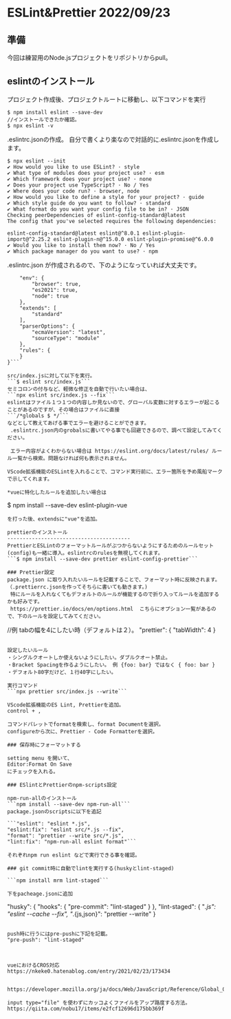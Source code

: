 ESLint&Prettier 2022/09/23
=====================

準備
----------------------------------------
今回は練習用のNode.jsプロジェクトをリポジトリからpull。

eslintのインストール
----------------------------------------
プロジェクト作成後、プロジェクトルートに移動し、以下コマンドを実行

```
$ npm install eslint --save-dev
//インストールできたか確認。
$ npx eslint -v
```

.eslintrc.jsonの作成。
自分で書くより楽なので対話的に.eslintrc.jsonを作成します。
```
$ npx eslint --init
✔ How would you like to use ESLint? · style
✔ What type of modules does your project use? · esm
✔ Which framework does your project use? · none
✔ Does your project use TypeScript? · No / Yes
✔ Where does your code run? · browser, node
✔ How would you like to define a style for your project? · guide
✔ Which style guide do you want to follow? · standard
✔ What format do you want your config file to be in? · JSON
Checking peerDependencies of eslint-config-standard@latest
The config that you've selected requires the following dependencies:

eslint-config-standard@latest eslint@^8.0.1 eslint-plugin-import@^2.25.2 eslint-plugin-n@^15.0.0 eslint-plugin-promise@^6.0.0
✔ Would you like to install them now? · No / Yes
✔ Which package manager do you want to use? · npm
```

.eslintrc.json が作成されるので、下のようになっていれば大丈夫です。

```{
    "env": {
        "browser": true,
        "es2021": true,
        "node": true
    },
    "extends": [
        "standard"
    ],
    "parserOptions": {
        "ecmaVersion": "latest",
        "sourceType": "module"
    },
    "rules": {
    }
}```

src/index.jsに対して以下を実行。
```$ eslint src/index.js```
セミコロンの付与など、軽微な修正を自動で行いたい場合は、
```npx eslint src/index.js --fix```
eslintはファイル１つ１つの内容しか見ないので、グローバル変数に対するエラーが起こることがあるのですが、その場合はファイルに直接
```/*globals $ */```
などとして教えてあげる事でエラーを避けることができます。
 .eslintrc.json内のgrobalsに書いてやる事でも回避できるので、調べて設定してみてください。

 エラー内容がよくわからない場合は https://eslint.org/docs/latest/rules/ ルール一覧から検索。問題なければ何も表示されません。

VScode拡張機能のESLintを入れることで、コマンド実行前に、エラー箇所を予め風船マークで示してくれます。

*vueに特化したルールを追加したい場合は
```
$ npm install --save-dev eslint-plugin-vue
```
を打った後、extendsに"vue"を追加。

prettierのインストール
----------------------------------------
PrettierとESLintのフォーマットルールがぶつからないようにするためのルールセット(config)も一緒に導入。eslintrcのrulesを無視してくれます。
```$ npm install --save-dev prettier eslint-config-prettier```

### Prettier設定
package.json に取り入れたいルールを記載することで、フォーマット時に反映されます。（.prettierrc.jsonを作ってそちらに書いても動きます。)
 特にルールを入れなくてもデフォルトのルールが機能するので折り入ってルールを追加するかも好みです。
 https://prettier.io/docs/en/options.html  こちらにオプション一覧があるので、下のルールを設定してみてください。

```
//例 tabの幅を4にしたい時（デフォルトは２）。
"prettier": {
	"tabWidth": 4
}
```

設定したいルール
・シングルクオートしか使えないようにしたい。ダブルクオート禁止。
・Bracket Spacingを作るようにしたい。 例 {foo: bar} ではなく { foo: bar }
・デフォルト80字だけど、１行40字にしたい。

実行コマンド
```npx prettier src/index.js --write```

VScode拡張機能のES Lint, Prettierを追加。
control + ,

コマンドパレットでformatを検索し、format Documentを選択。
configureから次に、Prettier - Code Formatterを選択。

### 保存時にフォーマットする

setting menu を開いて、
Editor:Format On Save
にチェックを入れる。

### ESlintとPrettierのnpm-scripts設定

npm-run-allのインストール
```npm install --save-dev npm-run-all```
package.jsonのscriptsに以下を追記

```"eslint": "eslint *.js",
"eslint:fix": "eslint src/*.js --fix",
"format": "prettier --write src/*.js",
"lint:fix": "npm-run-all eslint format"```

それぞれnpm run eslint などで実行できる事を確認。

### git commit時に自動でlintを実行する(huskyとlint-staged)

```npm install mrm lint-staged```

下をpacheage.jsonに追加
```
 "husky": {
    "hooks": {
      "pre-commit": "lint-staged"
    }
  },
  "lint-staged": {
    "*.js": "eslint --cache --fix",
    "*.{js,json}": "prettier --write"
  }
```

push時に行うにはpre-pushに下記を記載。
"pre-push": "lint-staged"



vueにおけるCROS対応
https://nkeke0.hatenablog.com/entry/2021/02/23/173434


https://developer.mozilla.org/ja/docs/Web/JavaScript/Reference/Global_Objects/Function/call

input type="file" を使わずにカッコよくファイルをアップ路度する方法。
https://qiita.com/nobu17/items/e2fcf12696d175bb369f
